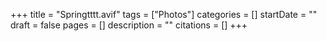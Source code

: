+++
title = "Springtttt.avif"
tags = ["Photos"]
categories = []
startDate = ""
draft = false
pages = []
description = ""
citations = []
+++

